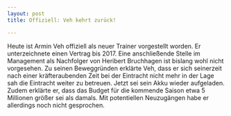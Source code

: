 ```yaml
---
layout: post
title: Offiziell: Veh kehrt zurück!

---
```


Heute ist Armin Veh offiziell als neuer Trainer vorgestellt worden. Er unterzeichnete einen Vertrag bis 2017. Eine anschließende Stelle im Management als Nachfolger von Heribert Bruchhagen ist bislang wohl nicht vorgesehen. Zu seinen Beweggründen erklärte Veh, dass er sich seinerzeit nach einer kräfteraubenden Zeit bei der Eintracht nicht mehr in der Lage sah die Eintracht weiter zu betreuen. Jetzt sei sein Akku wieder aufgeladen. Zudem erklärte er, dass das Budget für die kommende Saison etwa 5 Millionen größer sei als damals. Mit potentiellen Neuzugängen habe er allerdings noch nicht gesprochen.


